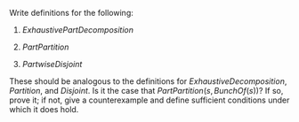

Write definitions for the following:<br>

1.  ${ExhaustivePartDecomposition}$<br>

2.  ${PartPartition}$<br>

3.  ${PartwiseDisjoint}$<br>

These should be analogous to the definitions for
${ExhaustiveDecomposition}$, ${Partition}$, and ${Disjoint}$. Is
it the case that ${PartPartition}(s,{BunchOf}(s))$? If so, prove it;
if not, give a counterexample and define sufficient conditions under
which it does hold.
